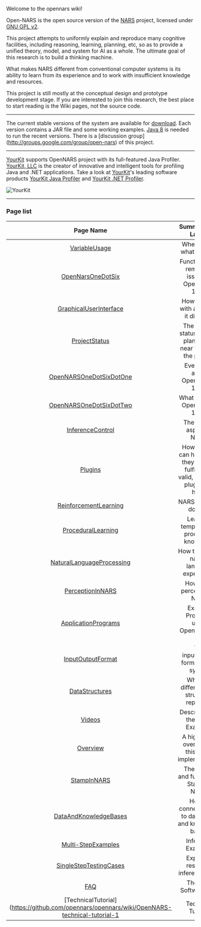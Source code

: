 Welcome to the opennars wiki!

Open-NARS is the open source version of the [NARS](https://sites.google.com/site/narswang/home) project, licensed under [GNU GPL v2](http://www.gnu.org/licenses/old-licenses/gpl-2.0.html).

This project attempts to uniformly explain and reproduce many cognitive facilities, including reasoning, learning, planning, etc, so as to provide a unified theory, model, and system for AI as a whole. The ultimate goal of this research is to build a thinking machine.

What makes NARS different from conventional computer systems is its ability to learn from its experience and to work with insufficient knowledge and resources.

This project is still mostly at the conceptual design and prototype development stage. If you are interested to join this research, the best place to start reading is the Wiki pages, not the source code.

***
The current stable versions of the system are available for [download](https://drive.google.com/a/temple.edu/folderview?id=0B8Z4Yige07tBUk5LSUtxSGY0eVk&usp=sharing#). Each version contains a JAR file and some working examples. [Java 8](http://www.oracle.com/technetwork/java/javase/overview/java8-2100321.html) is needed to run the recent versions. There is a [discussion group] (http://groups.google.com/group/open-nars) of this project.

***
[YourKit](https://www.yourkit.com/) supports OpenNARS project with its full-featured Java Profiler. [YourKit, LLC](https://www.yourkit.com/) is the creator of innovative and intelligent tools for profiling Java and .NET applications. Take a look at [YourKit](https://www.yourkit.com/)'s leading software products [YourKit Java Profiler](https://www.yourkit.com/java/profiler/index.jsp) and [YourKit .NET Profiler](https://www.yourkit.com/.net/profiler/index.jsp). 

![YourKit](https://cloud.githubusercontent.com/assets/11791925/6993790/b132e628-db32-11e4-876a-06f3d3f54f45.png)

***
### Page list

|Page Name|Summary and Labels|
|:-------:|:-----------------:|
| [VariableUsage](https://github.com/opennars/opennars/wiki/Variable-Usage) | When to use what variable |
|[OpenNarsOneDotSix](https://github.com/opennars/opennars/wiki/OpenNARS-One-Dot-Six)| Functions and remaining issues of Open-Nars 1.6.x.|
|[GraphicalUserInterface](https://github.com/opennars/opennars/wiki/Graphical-User-Interface)|How to work with and what it displays.|
|[ProjectStatus](https://github.com/opennars/opennars/wiki/Project-Status)|The current status and the plan for the near future of the project.|
|[OpenNARSOneDotSixDotOne](https://github.com/opennars/opennars/wiki/OpenNARS-One-Dot-Six-Dot-One)|Everything about OpenNARS-1.6.1.|
|[OpenNARSOneDotSixDotTwo](https://github.com/opennars/opennars/wiki/OpenNARS-One-Dot-Six-Dot-Two)|What is new in OpenNARS-1.6.2.|
|[InferenceControl](https://github.com/opennars/opennars/wiki/Inference-Control)|The control aspect of NARS.|
|[Plugins](https://github.com/opennars/opennars/wiki/Plugins)|How plugins can help, what they need to fulfill to be valid, and what plugins we have.|
|[ReinforcementLearning](https://github.com/opennars/opennars/wiki/Reinforcement-Learning)|NARS in the RL domain.|
|[ProceduralLearning](https://github.com/opennars/opennars/wiki/Procedural-Learning)|Learning temporal and procedural knowledge|
|[NaturalLanguageProcessing](https://github.com/opennars/opennars/wiki/Natural-Language-Processing)|How to provide natural language experience.|
|[PerceptionInNARS](https://github.com/opennars/opennars/wiki/Perception-In-NARS)|How to do perception in NARS|
|[ApplicationPrograms](https://github.com/opennars/opennars/wiki/Application-Programs)|Example Programs using OpenNARS as AI.|
|[InputOutputFormat](https://github.com/opennars/opennars/wiki/Input-Output-Format)|The input/output format of the system|
|[DataStructures](https://github.com/opennars/opennars/wiki/Data-Structures)|What the different data structures represent|
|[Videos](https://github.com/opennars/opennars/wiki/Videos)|Description of the Video Examples|
|[Overview](https://github.com/opennars/opennars/wiki/Overview)|A high-level overview of this NARS implementation|
|[StampInNARS](https://github.com/opennars/opennars/wiki/Stamp-In-NARS)|The design and function of Stamp in NARS.|
|[DataAndKnowledgeBases](https://github.com/opennars/opennars/wiki/Data-And-Knowledge-Bases)|How to connect NARS to databases and knowledge bases.|
|[Multi-StepExamples](https://github.com/opennars/opennars/wiki/Multi-Step-Examples)|Inference Examples|
|[SingleStepTestingCases](https://github.com/opennars/opennars/wiki/Single-Step-Testing-Cases)|Expected results of inference rules|
|[FAQ](https://github.com/opennars/opennars/wiki/FAQ)|Theory & Software FAQ|
|[TechnicalTutorial](https://github.com/opennars/opennars/wiki/OpenNARS-technical-tutorial-1|Technical Tutorial|